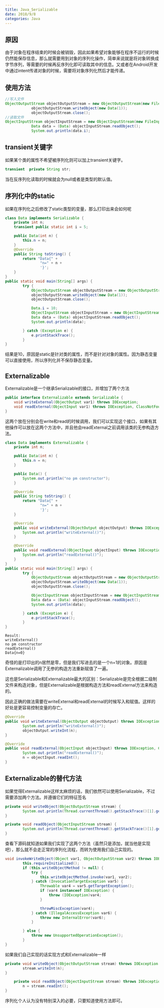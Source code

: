 ```yaml
---
title: Java_Serializable
date: 2018/9/8
categories: Java
---
```


## 原因
由于对象在程序结束的时候会被销毁，因此如果希望对象能够在程序不运行的时候仍然能保存信息，那么就需要用到对象的序列化操作，简单来说就是将对象转换成字节序列，等需要的时候再反序列化即可读取其中的信息。又或者在Android开发中通过intent传递对象的时候，需要将对象序列化然后才能传递。

## 使用方法
```java
//写入文件
ObjectOutputStream objectOutputStream = new ObjectOutputStream(new FileOutputStream("test.obj"));
            objectOutputStream.writeObject(new Data(1));
            objectOutputStream.close();
//读取文件
ObjectInputStream objectInputStream = new ObjectInputStream(new FileInputStream("test.obj"));
            Data data = (Data) objectInputStream.readObject();
            System.out.println(data.i);
```
## transient关键字
如果某个类的属性不希望被序列化则可以加上transient关键字。
```java
transient  private String str;
```
当在反序列化读取的时候就会为null或者是类型的默认值。

## 序列化中的static
如果在序列化之后修改了static类型的变量，那么打印出来会如何呢
```java
class Data implements Serializable {
    private int n;
    transient public static int i = 5;

    public Data(int n) {
        this.n = n;
    }
    @Override
    public String toString() {
        return "Data{" +
                "n=" + n +
                '}';
    }
}
public static void main(String[] args) {
        try {
            ObjectOutputStream objectOutputStream = new ObjectOutputStream(new FileOutputStream("test.obj"));
            objectOutputStream.writeObject(new Data(1));
            objectOutputStream.close();

            Data.i = 10;
            ObjectInputStream objectInputStream = new ObjectInputStream(new FileInputStream("test.obj"));
            Data data = (Data) objectInputStream.readObject();
            System.out.println(data);

        } catch (Exception e) {
            e.printStackTrace();
        }
}
```
结果是10，原因是static是针对类的属性，而不是针对对象的属性。因为静态变量可以直接使用，所以序列化并不保存静态变量。

## Externalizable
Externalizable是一个继承Serializable的接口，并增加了两个方法
```java
public interface Externalizable extends Serializable {
    void writeExternal(ObjectOutput var1) throws IOException;
    void readExternal(ObjectInput var1) throws IOException, ClassNotFoundException;
}
```
这两个放在分别会在write和read的时候调用，我们可以实现这个接口，如果有其他操作可以放在这两个方法中，并且他会readExternal之前调用该类的无参构造方法。
```java
class Data implements Externalizable {
    private int n;

    public Data(int n) {
        this.n = n;
    }

    public Data() {
        System.out.println("no pm constructor");
    }

    @Override
    public String toString() {
        return "Data{" +
                "n=" + n +
                '}';
    }

    @Override
    public void writeExternal(ObjectOutput objectOutput) throws IOException {
        System.out.println("writeExternal()");
    }

    @Override
    public void readExternal(ObjectInput objectInput) throws IOException, ClassNotFoundException {
        System.out.println("readExternal()");
    }
}
public static void main(String[] args) {
        try {
            ObjectOutputStream objectOutputStream = new ObjectOutputStream(new FileOutputStream("test.obj"));
            objectOutputStream.writeObject(new Data(1));
            objectOutputStream.close();

            ObjectInputStream objectInputStream = new ObjectInputStream(new FileInputStream("test.obj"));
            Data data = (Data) objectInputStream.readObject();
            System.out.println(data);

        } catch (Exception e) {
            e.printStackTrace();
        }
}
```
```
Result:
writeExternal()
no pm constructor
readExternal()
Data{n=0}
```
奇怪的是打印出的n居然是零，但是我们写进去的是一个n=1的对象。原因是Externalizable调用了无参的构造方法重新赋值了一遍。

这也是Serializable和Externalizable最大的区别：Serializable是完全根据二级制文件来构造对象，但是Externalizable是根据构造方法和readExternal方法来构造的。

因此正确的做法需要在writeExternal和readExternal的时候写入和赋值。这样的好处是更容易控制变量的存亡。

```java
@Override
public void writeExternal(ObjectOutput objectOutput) throws IOException {
        System.out.println("writeExternal()");
        objectOutput.writeInt(n);
}

@Override
public void readExternal(ObjectInput objectInput) throws IOException, ClassNotFoundException {
        System.out.println("readExternal()");
        n = objectInput.readInt();
}
```
## Externalizable的替代方法
如果觉得Externalizable这样太麻烦的话，我们依然可以使用Serializable，不过需要添加两个方法。并遵循它们的特征签名
```java
private void writeObject(ObjectOutputStream stream) {
        System.out.println(Thread.currentThread().getStackTrace()[1].getMethodName());
}

private void readObject(ObjectInputStream stream) {
        System.out.println(Thread.currentThread().getStackTrace()[1].getMethodName());
}
```
查看下源码就知道如果我们实现了这两个方法（虽然只是添加，就当他是实现吧），那么就不会走正常的序列化流程，而转为使用我们自己实现的。
```java
void invokeWriteObject(Object var1, ObjectOutputStream var2) throws IOException, UnsupportedOperationException {
        this.requireInitialized();
        if (this.writeObjectMethod != null) {
            try {
                this.writeObjectMethod.invoke(var1, var2);
            } catch (InvocationTargetException var5) {
                Throwable var4 = var5.getTargetException();
                if (var4 instanceof IOException) {
                    throw (IOException)var4;
                }

                throwMiscException(var4);
            } catch (IllegalAccessException var6) {
                throw new InternalError(var6);
            }

        } else {
            throw new UnsupportedOperationException();
        }
}
```
如果我们自己实现的话实现方式和Externalizable一样
```java
private void writeObject(ObjectOutputStream stream) throws IOException {
        stream.writeInt(n);
}

    private void readObject(ObjectInputStream stream) throws IOException {
        n = stream.readInt();
}
```



序列化个人认为没有特别深入的必要，只要知道使用方法即可。